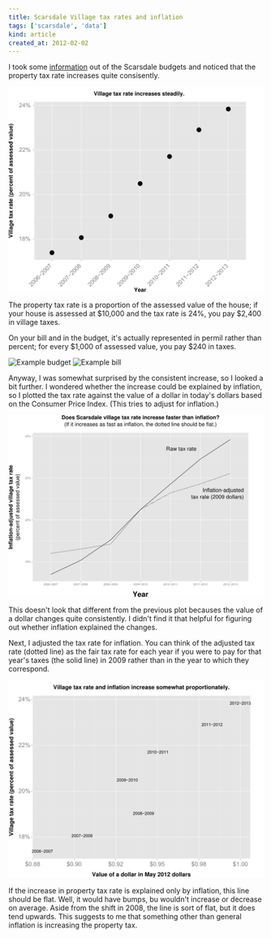 ```yaml
---
title: Scarsdale Village tax rates and inflation
tags: ['scarsdale', 'data']
kind: article
created_at: 2012-02-02
---
```


I took some [information](https://github.com/tlevine/scarsdale-data/blob/master/budget/appendix_a1-tax.csv)
out of the Scarsdale budgets and noticed that the property tax rate increases quite consisently.

![Tax rate over time](tax_rate_by_year.png)

The property tax rate is a proportion of the assessed value of the house; if
your house is assessed at $10,000 and the tax rate is 24%, you pay $2,400 in
village taxes.

On your bill and in the budget, it's actually represented in permil rather
than percent; for every $1,000 of assessed value, you pay $240 in taxes.

![Example budget]()
![Example bill]()

Anyway, I was somewhat surprised by the consistent increase, so I looked a bit further.
I wondered whether the increase could be explained by inflation, so I plotted
the tax rate against the value of a dollar in today's dollars based on the
Consumer Price Index. (This tries to adjust for inflation.)

![Raw and inflation-adjusted tax rate over time](adj_tax_rate.png)

This doesn't look that different from the previous plot becauses the value of
a dollar changes quite consistently. I didn't find it that helpful for figuring
out whether inflation explained the changes.

Next, I adjusted the tax rate for inflation. You can think of the adjusted tax
rate (dotted line) as the fair tax rate for each year if you were to pay for
that year's taxes (the solid line) in 2009 rather than in the year to which
they correspond.

![Tax rate as a function of inflation](tax_rate_by_inflation.png)

If the increase in property tax rate is explained only by inflation, this line
should be flat. Well, it would have bumps, bu wouldn't increase or decrease on
average. Aside from the shift in 2008, the line is sort of flat, but it does
tend upwards. This suggests to me that something other than general inflation
is increasing the property tax.
